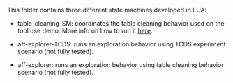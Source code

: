 This folder contains three different state machines developed in LUA:

- table_cleaning_SM: coordinates the table cleaning behavior used on the tool use demo. More info on how to run it [here](https://github.com/robotology/tool-affordances/tree/master/app/LUA/table_clean_SM).

- aff-explorer-TCDS: runs an exploration behavior using TCDS experiment scenario (not fully tested).

- aff-explorer: runs an exploration behavior using table cleaning behavior scenario (not fully tested).

